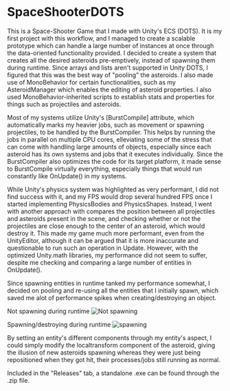 # SpaceShooterDOTS
This is a Space-Shooter Game that I made with Unity's ECS (DOTS). It is my first project with this workflow, and I managed to create a scalable prototype which can handle a large number of instances at once through the data-oriented functionality provided.
I decided to create a system that creates all the desired asteroids pre-emptively, instead of spawning them during runtime. Since arrays and lists aren't supported in Unity DOTS, I figured that this was the best way of "pooling" the asteroids.
I also made use of MonoBehavior for certain functionalities, such as my AsteroidManager which enables the editing of asteroid properties. I also used MonoBehavior-inherited scripts to establish stats and properties for things such as projectiles and asteroids.

Most of my systems utilize Unity's [BurstCompile] attribute, which automatically marks my heavier jobs, such as movement or spawning projectiles, to be handled by the BurstCompiler. This helps by running the jobs in parallel on multiple CPU cores, elleviating
some of the stress that can come with handling large amounts of objects, especially since each asteroid has its own systems and jobs that it executes individually. Since the BurstCompiler also optimizes the code for its target platform, it made sense to
BurstCompile virtually everything, especially things that would run constantly like OnUpdate() in my systems.

While Unity's physics system was highlighted as very performant, I did not find success with it, and my FPS would drop several hundred FPS once I started implementing PhysicsBodies and PhysicsShapes. Instead, I went with another approach with compares the
position between all projectiles and asteroids present in the scene, and checking whether or not the projectiles are close enough to the center of an asteroid, which would destroy it. This made my game much more performant, even from the UnityEditor,
although it can be argued that it is more inaccurate and questionable to run such an operation in Update. However, with the optimized Unity.math libraries, my performance did not seem to suffer, despite me checking and comparing a large number of entities in OnUpdate().

Since spawning entities in runtime tanked my performance somewhat, I decided on pooling and re-using all the entities that I initially spawn, which saved me alot of performance spikes when creating/destroying an object.

Not spawning during runtime
![Not spawning](https://github.com/Xaxroth/SpaceShooterDOTS/assets/113028378/4157ad89-6da6-46bd-ac35-68718c5d5d57)

Spawning/destroying during runtime
![spawning](https://github.com/Xaxroth/SpaceShooterDOTS/assets/113028378/ff283b66-7b7b-4f70-abde-743511275959)

By setting an entity's different components through my entity's aspect, I could simply modify the localtransform component of the asteroid, giving the illusion of new asteroids spawning whereas they were just being repositioned when they got hit, their processes/jobs still running as normal.

Included in the "Releases" tab, a standalone .exe can be found through the .zip file.

